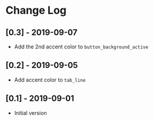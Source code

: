 Change Log
==========

## [0.3] - 2019-09-07
* Add the 2nd accent color to `button_background_active`

## [0.2] - 2019-09-05
* Add accent color to `tab_line`

## [0.1] - 2019-09-01
* Initial version
